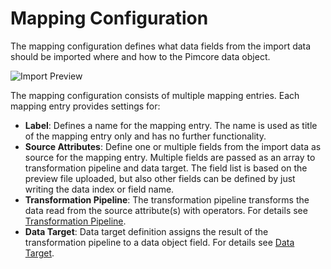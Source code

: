 # Mapping Configuration

The mapping configuration defines what data fields from the import data should be imported where and how to 
the Pimcore data object. 

<div class="image-as-lightbox"></div>

![Import Preview](../../img/mapping.png)

The mapping configuration consists of multiple mapping entries. Each mapping entry provides settings for:
- **Label**: Defines a name for the mapping entry. The name is used as title of the mapping entry only and has no further 
functionality. 
- **Source Attributes**: Define one or multiple fields from the import data as source for the mapping entry. Multiple fields
are passed as an array to transformation pipeline and data target. The field list is based on the preview file uploaded, 
but also other fields can be defined by just writing the data index or field name. 
- **Transformation Pipeline**: The transformation pipeline transforms the data read from the source attribute(s) with operators.
For details see [Transformation Pipeline](./02_Transformation_Pipeline.md).
- **Data Target**: Data target definition assigns the result of the transformation pipeline to a data object field. 
For details see [Data Target](./03_Data_Target/README.md).
